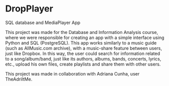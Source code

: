 # DropPlayer
SQL database and MediaPlayer App

This project was made for the Database and Information Analysis course, where we were 
responsible for creating an app with a simple interface using Python and SQL (PostgreSQL). 
This app works similarly to a music guide (such as AllMusic.com archive), with a music-share
feature between users, just like Dropbox. In this way, the user could search for information 
related to a song/album/band, just like its authors, albums, bands, concerts, lyrics, etc., 
upload his own files, create playlists and share them with other users.


This project was made in collaboration with Adriana Cunha, user TheAdriItMe.
